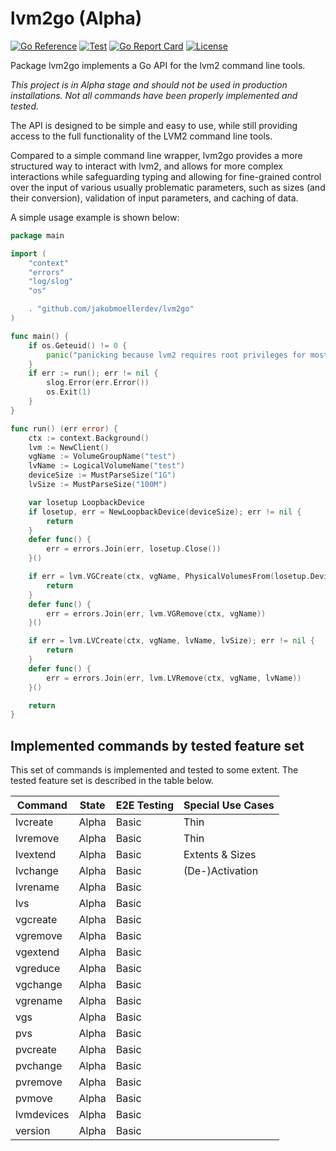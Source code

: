 # lvm2go (Alpha)

[![Go Reference](https://pkg.go.dev/badge/github.com/jakobmoellerdev/lvm2go.svg)](https://pkg.go.dev/github.com/jakobmoellerdev/lvm2go)
[![Test](https://github.com/azalio/lvm2go/actions/workflows/test.yaml/badge.svg)](https://github.com/azalio/lvm2go/actions/workflows/test.yaml)
[![Go Report Card](https://goreportcard.com/badge/github.com/jakobmoellerdev/lvm2go)](https://goreportcard.com/report/github.com/jakobmoellerdev/lvm2go)
[![License](https://img.shields.io/github/license/jakobmoellerdev/lvm2go)](https://github.com/azalio/lvm2go)

Package lvm2go implements a Go API for the lvm2 command line tools.

_This project is in Alpha stage and should not be used in production installations. Not all commands have been properly implemented and tested._

The API is designed to be simple and easy to use, while still providing
access to the full functionality of the LVM2 command line tools.

Compared to a simple command line wrapper, lvm2go provides a more structured
way to interact with lvm2, and allows for more complex interactions while safeguarding typing
and allowing for fine-grained control over the input of various usually problematic parameters,
such as sizes (and their conversion), validation of input parameters, and caching of data.

A simple usage example is shown below:

```go
package main

import (
	"context"
	"errors"
	"log/slog"
	"os"

	. "github.com/jakobmoellerdev/lvm2go"
)

func main() {
	if os.Geteuid() != 0 {
		panic("panicking because lvm2 requires root privileges for most operations.")
	}
	if err := run(); err != nil {
		slog.Error(err.Error())
		os.Exit(1)
	}
}

func run() (err error) {
	ctx := context.Background()
	lvm := NewClient()
	vgName := VolumeGroupName("test")
	lvName := LogicalVolumeName("test")
	deviceSize := MustParseSize("1G")
	lvSize := MustParseSize("100M")

	var losetup LoopbackDevice
	if losetup, err = NewLoopbackDevice(deviceSize); err != nil {
		return
	}
	defer func() {
		err = errors.Join(err, losetup.Close())
	}()

	if err = lvm.VGCreate(ctx, vgName, PhysicalVolumesFrom(losetup.Device())); err != nil {
		return
	}
	defer func() {
		err = errors.Join(err, lvm.VGRemove(ctx, vgName))
	}()

	if err = lvm.LVCreate(ctx, vgName, lvName, lvSize); err != nil {
		return
	}
	defer func() {
		err = errors.Join(err, lvm.LVRemove(ctx, vgName, lvName))
	}()

	return
}
```

## Implemented commands by tested feature set

This set of commands is implemented and tested to some extent. The tested feature set is described in the table below.

| Command    | State | E2E Testing | Special Use Cases |
|------------|-------|-------------|-------------------|
| lvcreate   | Alpha | Basic       | Thin              |
| lvremove   | Alpha | Basic       | Thin              |
| lvextend   | Alpha | Basic       | Extents & Sizes   |
| lvchange   | Alpha | Basic       | (De-)Activation   |
| lvrename   | Alpha | Basic       |                   |
| lvs        | Alpha | Basic       |                   |
| vgcreate   | Alpha | Basic       |                   |
| vgremove   | Alpha | Basic       |                   |
| vgextend   | Alpha | Basic       |                   |
| vgreduce   | Alpha | Basic       |                   |
| vgchange   | Alpha | Basic       |                   |
| vgrename   | Alpha | Basic       |                   |
| vgs        | Alpha | Basic       |                   |
| pvs        | Alpha | Basic       |                   |
| pvcreate   | Alpha | Basic       |                   |
| pvchange   | Alpha | Basic       |                   |
| pvremove   | Alpha | Basic       |                   |
| pvmove     | Alpha | Basic       |                   |
| lvmdevices | Alpha | Basic       |                   |
| version    | Alpha | Basic       |                   |
